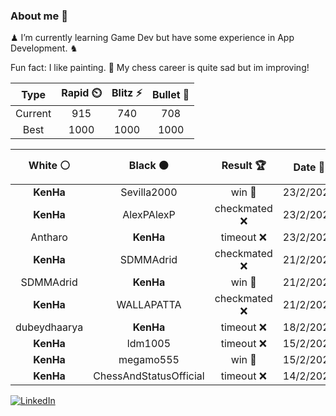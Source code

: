 ### About me 🍜

♟ I’m currently learning Game Dev but have some experience in App Development. ♞

Fun fact: I like painting. 🎨
My chess career is quite sad but im improving!
<!--START_SECTION:chessStats-->
<!-- Automatically generated with https://github.com/Balastrong/chess-stats-action -->

| Type | Rapid ⏲️ | Blitz ⚡ | Bullet 🔫 |
|:---:|:---:|:---:|:---:|
| Current | 915 | 740 | 708 |
| Best | 1000 | 1000 | 1000 |

| White ⚪ | Black ⚫ | Result 🏆 | Date 📅 | Position 🗺️ | Type 🕕 |
|:---:|:---:|:---:|:---:|:---:|:---:|
| **KenHa** | Sevilla2000 | win 🥇 | 23/2/2025 | <a href="http://www.ee.unb.ca/cgi-bin/tervo/fen.pl?select=r5k1/pp1b1p2/1b1B1R2/2pP2r1/2B5/2PN3P/PP4P1/5RK1 b - -">Link</a> | Blitz |
| **KenHa** | AlexPAlexP | checkmated ❌ | 23/2/2025 | <a href="http://www.ee.unb.ca/cgi-bin/tervo/fen.pl?select=2Q5/5k2/1R2p3/p3Pp1p/5Pp1/6P1/5q1P/2K4q w - -">Link</a> | Blitz |
| Antharo | **KenHa** | timeout ❌ | 23/2/2025 | <a href="http://www.ee.unb.ca/cgi-bin/tervo/fen.pl?select=3k3R/8/2P4P/4p3/1p2P3/1B1PK3/8/8 b - -">Link</a> | Blitz |
| **KenHa** | SDMMAdrid | checkmated ❌ | 21/2/2025 | <a href="http://www.ee.unb.ca/cgi-bin/tervo/fen.pl?select=r6k/pb2n2p/1p4p1/NP3p2/P7/8/B5qb/1R1QR2K w - -">Link</a> | Blitz |
| SDMMAdrid | **KenHa** | win 🥇 | 21/2/2025 | <a href="http://www.ee.unb.ca/cgi-bin/tervo/fen.pl?select=2kr3r/p1p3pp/5p2/1N6/8/4n3/6qP/R3R2K w - -">Link</a> | Blitz |
| **KenHa** | WALLAPATTA | checkmated ❌ | 21/2/2025 | <a href="http://www.ee.unb.ca/cgi-bin/tervo/fen.pl?select=r6k/p4Q1p/5p2/8/8/8/5PPP/q5K1 w - -">Link</a> | Bullet |
| dubeydhaarya | **KenHa** | timeout ❌ | 18/2/2025 | <a href="http://www.ee.unb.ca/cgi-bin/tervo/fen.pl?select=8/pp1k4/2npb1R1/4p3/4P3/3PB3/1PP5/2K4R b - -">Link</a> | Bullet |
| **KenHa** | ldm1005 | timeout ❌ | 15/2/2025 | <a href="http://www.ee.unb.ca/cgi-bin/tervo/fen.pl?select=r5k1/pp5p/6p1/4p3/3p1q2/3B3b/PPP1RKRP/8 w - -">Link</a> | Blitz |
| **KenHa** | megamo555 | win 🥇 | 15/2/2025 | <a href="http://www.ee.unb.ca/cgi-bin/tervo/fen.pl?select=4k1r1/1r1b3p/pp3p2/3Rp3/1BP5/1P3N2/P4PPP/5RK1 b - -">Link</a> | Blitz |
| **KenHa** | ChessAndStatusOfficial | timeout ❌ | 14/2/2025 | <a href="http://www.ee.unb.ca/cgi-bin/tervo/fen.pl?select=4B3/6k1/R4p1p/1Q2b1p1/6K1/8/6PP/8 w - -">Link</a> | Blitz |

<!--END_SECTION:chessStats-->

<a href="https://www.linkedin.com/in/guillermo-bosca/" target="_blank"><img src="https://img.shields.io/badge/LinkedIn-%230077B5.svg?&style=flat-square&logo=linkedin&logoColor=white" alt="LinkedIn"></a>


<!--
**kenhacodes/kenhacodes** is a ✨ _special_ ✨ repository because its `README.md` (this file) appears on your GitHub profile.

Here are some ideas to get you started:

- 🔭 I’m currently working on ...
- 🌱 I’m currently learning App Development, Data Analytics and ML.
- 👯 I’m looking to collaborate on ...
- 🤔 I’m looking for help with ...
- 💬 Ask me about ...
- 📫 How to reach me: ...
- 😄 Pronouns: ...
- ⚡ Fun fact: ...
-->
